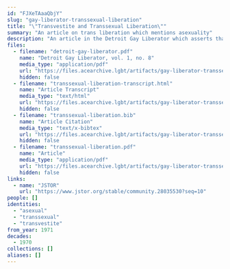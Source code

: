 ```yaml
---
id: "FJXeTAaaQbjY"
slug: "gay-liberator-transsexual-liberation"
title: "\"Transvestite and Transsexual Liberation\""
summary: "An article on trans liberation which mentions asexuality"
description: "An article in the Detroit Gay Liberator which asserts that trans liberation includes people of all orientations, including asexuals"
files:
  - filename: "detroit-gay-liberator.pdf"
    name: "Detroit Gay Liberator, vol. 1, no. 8"
    media_type: "application/pdf"
    url: "https://files.acearchive.lgbt/artifacts/gay-liberator-transsexual-liberation/detroit-gay-liberator.pdf"
    hidden: false
  - filename: "transsexual-liberation-transcript.html"
    name: "Article Transcript"
    media_type: "text/html"
    url: "https://files.acearchive.lgbt/artifacts/gay-liberator-transsexual-liberation/transsexual-liberation-transcript.html"
    hidden: false
  - filename: "transsexual-liberation.bib"
    name: "Article Citation"
    media_type: "text/x-bibtex"
    url: "https://files.acearchive.lgbt/artifacts/gay-liberator-transsexual-liberation/transsexual-liberation.bib"
    hidden: false
  - filename: "transsexual-liberation.pdf"
    name: "Article"
    media_type: "application/pdf"
    url: "https://files.acearchive.lgbt/artifacts/gay-liberator-transsexual-liberation/transsexual-liberation.pdf"
    hidden: false
links:
  - name: "JSTOR"
    url: "https://www.jstor.org/stable/community.28035530?seq=10"
people: []
identities:
  - "asexual"
  - "transsexual"
  - "transvestite"
from_year: 1971
decades:
  - 1970
collections: []
aliases: []
---
```

